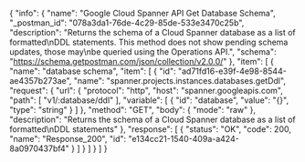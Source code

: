 {
  "info": {
    "name": "Google Cloud Spanner API Get Database Schema",
    "_postman_id": "078a3da1-76de-4c29-85de-533e3470c25b",
    "description": "Returns the schema of a Cloud Spanner database as a list of formatted\nDDL statements. This method does not show pending schema updates, those may\nbe queried using the Operations API.",
    "schema": "https://schema.getpostman.com/json/collection/v2.0.0/"
  },
  "item": [
    {
      "name": "database schema",
      "item": [
        {
          "id": "ad71fd16-e39f-4e98-8544-ae4357b273ae",
          "name": "spanner.projects.instances.databases.getDdl",
          "request": {
            "url": {
              "protocol": "http",
              "host": "spanner.googleapis.com",
              "path": [
                "v1/:database/ddl"
              ],
              "variable": [
                {
                  "id": "database",
                  "value": "{}",
                  "type": "string"
                }
              ]
            },
            "method": "GET",
            "body": {
              "mode": "raw"
            },
            "description": "Returns the schema of a Cloud Spanner database as a list of formatted\nDDL statements"
          },
          "response": [
            {
              "status": "OK",
              "code": 200,
              "name": "Response_200",
              "id": "e134cc21-1540-409a-a424-8a0970437bf4"
            }
          ]
        }
      ]
    }
  ]
}